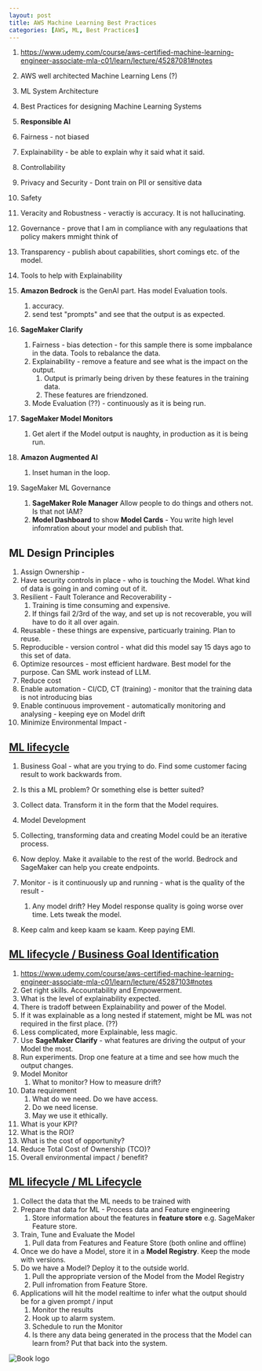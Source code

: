 ```yaml
---
layout: post
title: AWS Machine Learning Best Practices
categories: [AWS, ML, Best Practices] 
---
```



1. https://www.udemy.com/course/aws-certified-machine-learning-engineer-associate-mla-c01/learn/lecture/45287081#notes
1. AWS well architected Machine Learning Lens (?)
1. ML System Architecture 
1. Best Practices for designing Machine Learning Systems 

1. **Responsible AI**
1. Fairness - not biased 
1. Explainability - be able to explain why it said what it said. 
1. Controllability 
1. Privacy and Security - Dont train on PII or sensitive data 
1. Safety 
1. Veracity and Robustness - veractiy is accuracy. It is not hallucinating. 
1. Governance - prove that I am in compliance with any regulaations that policy makers mmight think of 
1. Transparency - publish about capabilities, short comings etc. of the model. 

1. Tools to help with Explainability 
1. **Amazon Bedrock** is the GenAI part. Has model Evaluation tools. 
    1. accuracy. 
    1. send test "prompts" and see that the output is as expected. 
1. **SageMaker Clarify** 
    1. Fairness - bias detection - for this sample there is some impbalance in the data. Tools to rebalance the data. 
    1. Explainability - remove a feature and see what is the impact on the output. 
        1. Output is primarly being driven by these features in the training data. 
        1. These features are friendzoned. 
    1. Mode Evaluation (??) - continuously as it is being run. 
1. **SageMaker Model Monitors** 
    1. Get alert if the Model output is naughty, in production as it is being run. 
1. **Amazon Augmented AI**
    1. Inset human in the loop.      
1. SageMaker ML Governance
    1. **SageMaker Role Manager** Allow people to do things and others not. Is that not IAM? 
    1. **Model Dashboard** to show **Model Cards** - You write high level infomration about your model and publish that. 


## ML Design Principles 

1. Assign Ownership - 
1. Have security controls in place - who is touching the Model. What kind of data is going in and coming out of it. 
1. Resilient - Fault Tolerance and Recoverability - 
    1. Training is time consuming and expensive. 
    1. If things fail 2/3rd of the way, and set up is not recoverable, you will have to do it all over again. 
1. Reusable - these things are expensive, particuarly training. Plan to reuse. 
1. Reproducible - version control - what did this model say 15 days ago to this set of data. 
1. Optimize resources - most efficient hardware. Best model for the purpose. Can SML work instead of LLM. 
1. Reduce cost 
1. Enable automation - CI/CD, CT (training) -  monitor that the training data is not introducing bias 
1. Enable continuous improvement - automatically monitoring and analysing - keeping eye on Model drift 
1. Minimize Environmental Impact - 

## [ML lifecycle](https://www.udemy.com/course/aws-certified-machine-learning-engineer-associate-mla-c01/learn/lecture/45287091#notes)

1. Business Goal - what are you trying to do. Find some customer facing result to work backwards from. 

1. Is this a ML problem? Or something else is better suited? 
1. Collect data. Transform it in the form that the Model requires. 
1. Model Development 
1. Collecting, transforming data and creating Model could be an iterative process. 
1. Now deploy. Make it available to the rest of the world. Bedrock and SageMaker can help you create endpoints. 
1. Monitor - is it continuously up and running - what is the quality of the result - 
    1. Any model drift? Hey Model response quality is going worse over time. Lets tweak the model. 
1. Keep calm and keep kaam se kaam. Keep paying EMI. 

## [ML lifecycle / Business Goal Identification](https://www.udemy.com/course/aws-certified-machine-learning-engineer-associate-mla-c01/learn/lecture/45287103#notes)

1. https://www.udemy.com/course/aws-certified-machine-learning-engineer-associate-mla-c01/learn/lecture/45287103#notes
1. Get right skills. Accountability and Empowerment. 
1. What is the level of explainability expected. 
1. There is tradoff between Explainability and power of the Model. 
1. If it was explainable as a long nested if statement, might be ML was not required in the first place. (??)
1. Less complicated, more Explainable, less magic. 
1. Use **SageMaker Clarify** - what features are driving the output of your Model the most. 
1. Run experiments. Drop one feature at a time and see how much the output changes. 
1. Model Monitor 
    1. What to monitor? How to measure drift? 
1. Data requirement 
    1. What do we need. Do we have access.     
    1. Do we need license. 
    1. May we use it ethically. 
1. What is your KPI?
1. What is the ROI? 
1. What is the cost of opportunity? 
1. Reduce Total Cost of Ownership (TCO)? 
1. Overall environmental impact / benefit? 

## [ML lifecycle / ML Lifecycle](https://www.udemy.com/course/aws-certified-machine-learning-engineer-associate-mla-c01/learn/lecture/45287107#notes)

1. Collect the data that the ML needs to be trained with 
1. Prepare that data for ML - Process data and Feature engineering 
    1. Store information about the features in **feature store** e.g. SageMaker Feature store. 
1. Train, Tune and Evaluate the Model 
    1. Pull data from Features and Feature Store (both online and offline)
1. Once we do have a Model, store it in a **Model Registry**. Keep the mode with versions. 
1. Do we have a Model? Deploy it to the outside world. 
    1. Pull the appropriate version of the Model from the Model Registry 
    1. Pull infromation from Feature Store. 
1. Applications will hit the model realtime to infer what the output should be for a given prompt / input 
    1. Monitor the results 
    1. Hook up to alarm system. 
    1. Schedule to run the Monitor 
    1. Is there any data being generated in the process that the Model can learn from? Put that back into the system. 

![Book logo](/kaunjovi.github.io/assets/image/404.jpg)

